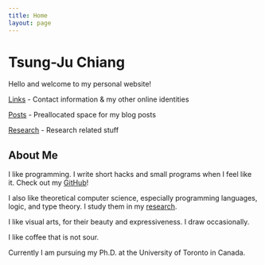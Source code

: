 ```yaml
---
title: Home
layout: page
---
```


# Tsung-Ju Chiang

Hello and welcome to my personal website!

[Links](/links/) - Contact information & my other online identities

[Posts](/posts/) - Preallocated space for my blog posts

[Research](/research/) - Research related stuff

## About Me

I like programming.
I write short hacks and small programs when I feel like it.
Check out my [GitHub](https://github.com/tsung-ju)!

I also like theoretical computer science,
especially programming languages, logic, and type theory.
I study them in my [research](/research/).

I like visual arts, for their beauty and expressiveness.
I draw occasionally.

I like coffee that is not sour.

Currently I am pursuing my Ph.D. at the University of Toronto in Canada.
